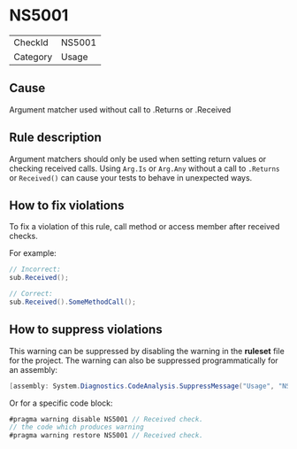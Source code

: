 ﻿# NS5001

<table>
<tr>
  <td>CheckId</td>
  <td>NS5001</td>
</tr>
<tr>
  <td>Category</td>
  <td>Usage</td>
</tr>
</table>

## Cause

Argument matcher used without call to .Returns or .Received

## Rule description

Argument matchers should only be used when setting return values or checking received calls. Using `Arg.Is` or `Arg.Any` without a call to `.Returns` or `Received()` can cause your tests to behave in unexpected ways.

## How to fix violations

To fix a violation of this rule, call method or access member after received checks.

For example:

````c#
// Incorrect:
sub.Received();

// Correct:
sub.Received().SomeMethodCall();
````

## How to suppress violations

This warning can be suppressed by disabling the warning in the **ruleset** file for the project.
The warning can also be suppressed programmatically for an assembly:
````c#
[assembly: System.Diagnostics.CodeAnalysis.SuppressMessage("Usage", "NS5001:Received check.", Justification = "Reviewed")]
````

Or for a specific code block:
````c#
#pragma warning disable NS5001 // Received check.
// the code which produces warning
#pragma warning restore NS5001 // Received check.
